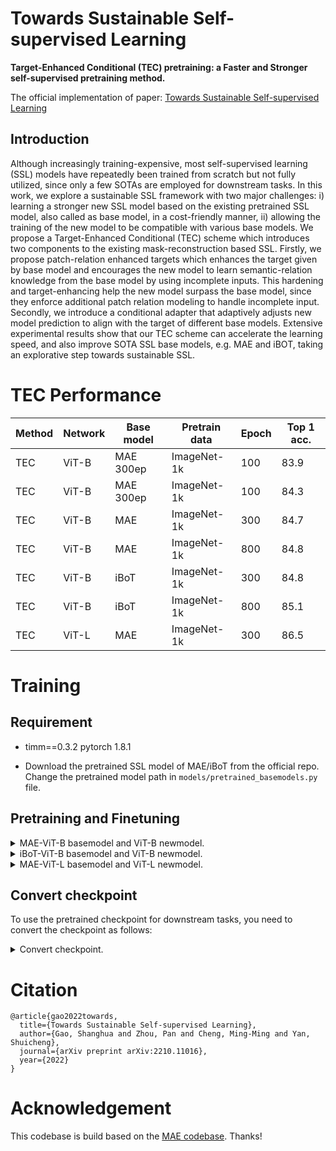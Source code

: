 # Towards Sustainable Self-supervised Learning

**Target-Enhanced Conditional (TEC) pretraining: a Faster and Stronger self-supervised pretraining method.**

The official implementation of paper: [Towards Sustainable Self-supervised Learning](https://arxiv.org/abs/2210.11016)

## Introduction

Although increasingly training-expensive, most self-supervised learning (SSL) models have repeatedly been trained from scratch but not fully utilized, since only a few SOTAs are employed for downstream tasks. In this work, we explore a sustainable SSL framework with  two major challenges: i) learning a stronger new SSL model based on the existing pretrained SSL model, also called as base model,  in a cost-friendly manner, ii) allowing the training of the new model to be compatible with various base models. We propose a Target-Enhanced Conditional (TEC) scheme which introduces two components to the existing mask-reconstruction based SSL. Firstly, we propose patch-relation enhanced targets which enhances the target given by base model and  encourages
the new model to learn semantic-relation knowledge from the base model by using  incomplete inputs.
This hardening and target-enhancing help the new model surpass the base model, since they enforce additional patch relation modeling to handle incomplete input. Secondly, we introduce a conditional adapter that adaptively adjusts new model prediction to align with the target of different base models.
Extensive experimental results show  that our TEC scheme can accelerate the learning speed, and also improve SOTA SSL base models, e.g. MAE and iBOT, taking an explorative step towards sustainable SSL.

# TEC Performance

| Method | Network |Base model| Pretrain data | Epoch | Top 1 acc. |
|------|------|--------|---------|-------|------------|
|TEC|ViT-B| MAE 300ep |ImageNet-1k|100|83.9|
|TEC|ViT-B| MAE 300ep |ImageNet-1k|100|84.3|
|TEC|ViT-B| MAE       |ImageNet-1k|300|84.7|
|TEC|ViT-B| MAE       |ImageNet-1k|800|84.8|
|TEC|ViT-B| iBoT      |ImageNet-1k|300|84.8|
|TEC|ViT-B| iBoT      |ImageNet-1k|800|85.1|
|TEC|ViT-L| MAE       |ImageNet-1k|300|86.5|

# Training

## Requirement

- timm==0.3.2 pytorch 1.8.1

- Download the pretrained SSL model of MAE/iBoT from the official repo. Change the pretrained model path in `models/pretrained_basemodels.py` file.

## Pretraining and Finetuning

<details>
  <summary>MAE-ViT-B basemodel and ViT-B newmodel. </summary>

pretraining:

```shell
python -m torch.distributed.launch --nproc_per_node=8 --use_env main_pretrain.py \
--mlp_token \
--pred_att \
--topkatt 15 \
--att_tau 1.8 \
--basemodel mae1kbase \
--model mae_vit_base_patch16 \
--last_layers 2 \
--batch_size 256 \
--mask_ratio 0.75 \
--epochs 800 \
--warmup_epochs 40 \
--blr 1.5e-4 --weight_decay 0.05 \
--accum_iter 2 \
--data_path /dataset/imagenet-raw \
--output_dir output_dir; \
```

finetuning:

```shell
python -m torch.distributed.launch --nproc_per_node=8 main_finetune.py \
--mlp_token \
--accum_iter 1 \
--batch_size 128 \
--model vit_base_patch16 \
--finetune  output_dir/checkpoint-799.pth \
--epochs 100 \
--blr 5e-4 --layer_decay 0.55 \
--warmup_epochs 20 \
--weight_decay 0.05 --drop_path 0.1 --mixup 0.8 --cutmix 1.0 --reprob 0.25 \
--dist_eval --data_path /dataset/imagenet-raw \
--output_dir output_dir_finetune; \
```

</details>

<details>
  <summary>iBoT-ViT-B basemodel and ViT-B newmodel. </summary>

pretraining:

```shell
python -m torch.distributed.launch --nproc_per_node=8 --use_env main_pretrain.py \
--mlp_token \
--pred_att \
--topkatt 9 \
--att_tau 1.0 \
--basemodel ibot1kbase \
--model mae_vit_base_patch16 \
--last_layers 2 \
--batch_size 256 \
--mask_ratio 0.75 \
--epochs 800 \
--warmup_epochs 40 \
--blr 1.5e-4 --weight_decay 0.05 \
--accum_iter 2 \
--data_path /dataset/imagenet-raw \
--output_dir output_dir; \
```

finetuning:

```shell
python -m torch.distributed.launch --nproc_per_node=8 main_finetune.py \
--mlp_token \
--accum_iter 1 \
--batch_size 128 \
--model vit_base_patch16 \
--finetune  output_dir/checkpoint-799.pth \
--epochs 100 \
--blr 5e-4 --layer_decay 0.55 \
--warmup_epochs 20 \
--weight_decay 0.05 --drop_path 0.1 --mixup 0.8 --cutmix 1.0 --reprob 0.25 \
--dist_eval --data_path /dataset/imagenet-raw \
--output_dir output_dir_finetune; \
```

</details>

<details>
  <summary>MAE-ViT-L basemodel and ViT-L newmodel. </summary>

pretraining:

```shell
python -m torch.distributed.launch --nproc_per_node=8 --use_env main_pretrain.py \
--mlp_token \
--pred_att \
--topkatt 15 \
--att_tau 1.4 \
--basemodel mae1klarge \
--model mae_vit_large_patch16 \
--last_layers 2 \
--batch_size 256 \
--mask_ratio 0.75 \
--epochs 300 \
--warmup_epochs 40 \
--blr 1.5e-4 --weight_decay 0.05 \
--accum_iter 2 \
--data_path /dataset/imagenet-raw \
--output_dir output_dir; \
```

finetuning:

```shell
python -m torch.distributed.launch --nproc_per_node=8 main_finetune.py \
--mlp_token \
--accum_iter 2 \
--batch_size 64 \
--model vit_large_patch16 \
--finetune  output_dir/checkpoint-299.pth \
--epochs 50 \
--blr 1e-3 --layer_decay 0.65 \
--min_lr 1e-5 \
--warmup_epochs 5 \
--weight_decay 0.05 --drop_path 0.1 --mixup 0.8 --cutmix 1.0 --reprob 0.25 \
--dist_eval --data_path /dataset/imagenet-raw \
--output_dir output_dir_finetune; \
```

</details>

## Convert checkpoint

To use the pretrained checkpoint for downstream tasks, you need to convert the checkpoint as follows:

<details>
  <summary>Convert checkpoint. </summary>

```shell
python weight_convert.py \
--mlp_token \
--model vit_base_patch16 \
--resume path_to_pretrained_model  \
--output_dir output_dir_convert \
--ckptname output_ckpt_name.pth
```

</details>

# Citation
```
@article{gao2022towards,
  title={Towards Sustainable Self-supervised Learning},
  author={Gao, Shanghua and Zhou, Pan and Cheng, Ming-Ming and Yan, Shuicheng},
  journal={arXiv preprint arXiv:2210.11016},
  year={2022}
}
```

# Acknowledgement

This codebase is build based on the [MAE codebase](https://github.com/facebookresearch/mae). Thanks!